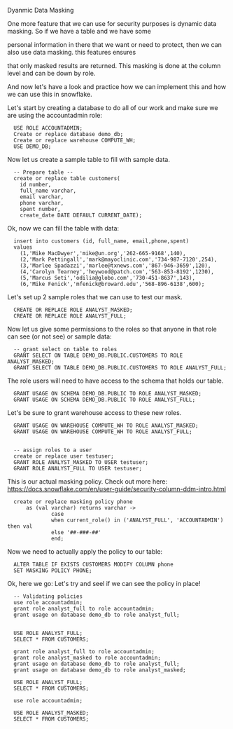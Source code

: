 Dyanmic Data Masking

One more feature that we can use for security purposes is dynamic data masking. So if we have a table and we have some 

personal information in there that we want or need to protect, then we can also use data masking.  this features ensures

that only masked results are returned.  This masking is done at the column level and can be down by role.


And now let's have a look and practice how we can implement this and how we can use this in snowflake.

Let's start by creating a database to do all of our work and make sure we are using the accountadmin role:
      
      USE ROLE ACCOUNTADMIN;
      Create or replace database demo_db;
      Create or replace warehouse COMPUTE_WH;
      USE DEMO_DB;
      
Now let us create a sample table to fill with sample data.

      -- Prepare table --
      create or replace table customers(
        id number,
        full_name varchar, 
        email varchar,
        phone varchar,
        spent number,
        create_date DATE DEFAULT CURRENT_DATE);

Ok, now we can fill the table with data:

      insert into customers (id, full_name, email,phone,spent)
      values
        (1,'Mike MacDwyer','mike@un.org','262-665-9168',140),
        (2,'Mark Pettingall','mark@mayoclinic.com','734-987-7120',254),
        (3,'Marlee Spadazzi','marlee@txnews.com','867-946-3659',120),
        (4,'Carolyn Tearney','heywood@patch.com','563-853-8192',1230),
        (5,'Marcus Seti','odilia@globo.com','730-451-8637',143),
        (6,'Mike Fenick','mfenick@broward.edu','568-896-6138',600);


Let's set up 2 sample roles that we can use to test our mask.

      CREATE OR REPLACE ROLE ANALYST_MASKED;
      CREATE OR REPLACE ROLE ANALYST_FULL;

Now let us give some permissions to the roles so that anyone in that role can see (or not see) or sample data:

      -- grant select on table to roles
      GRANT SELECT ON TABLE DEMO_DB.PUBLIC.CUSTOMERS TO ROLE ANALYST_MASKED;
      GRANT SELECT ON TABLE DEMO_DB.PUBLIC.CUSTOMERS TO ROLE ANALYST_FULL;

The role users will need to have access to the schema that holds our table.

      GRANT USAGE ON SCHEMA DEMO_DB.PUBLIC TO ROLE ANALYST_MASKED;
      GRANT USAGE ON SCHEMA DEMO_DB.PUBLIC TO ROLE ANALYST_FULL;

Let's be sure to grant warehouse access to these new roles.

      GRANT USAGE ON WAREHOUSE COMPUTE_WH TO ROLE ANALYST_MASKED;
      GRANT USAGE ON WAREHOUSE COMPUTE_WH TO ROLE ANALYST_FULL;


      -- assign roles to a user
      create or replace user testuser;
      GRANT ROLE ANALYST_MASKED TO USER testuser;
      GRANT ROLE ANALYST_FULL TO USER testuser;


This is our actual masking policy.  Check out more here: https://docs.snowflake.com/en/user-guide/security-column-ddm-intro.html

      create or replace masking policy phone 
          as (val varchar) returns varchar ->
                  case        
                  when current_role() in ('ANALYST_FULL', 'ACCOUNTADMIN') then val
                  else '##-###-##'
                  end;


Now we need to actually apply the policy to our table:

      ALTER TABLE IF EXISTS CUSTOMERS MODIFY COLUMN phone 
      SET MASKING POLICY PHONE;

Ok, here we go: Let's try and seel if we can see the policy in place!


      -- Validating policies
      use role accountadmin;
      grant role analyst_full to role accountadmin;
      grant usage on database demo_db to role analyst_full;
      
      
      USE ROLE ANALYST_FULL;
      SELECT * FROM CUSTOMERS;

      grant role analyst_full to role accountadmin;
      grant role analyst_masked to role accountadmin;
      grant usage on database demo_db to role analyst_full;
      grant usage on database demo_db to role analyst_masked;
      
      USE ROLE ANALYST_FULL;
      SELECT * FROM CUSTOMERS;
      
      use role accountadmin;
      
      USE ROLE ANALYST_MASKED;
      SELECT * FROM CUSTOMERS;

